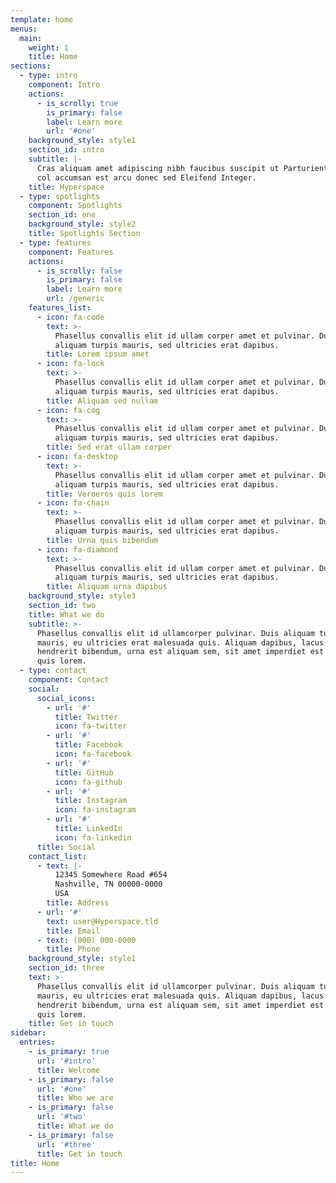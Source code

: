 ```yaml
---
template: home
menus:
  main:
    weight: 1
    title: Home
sections:
  - type: intro
    component: Intro
    actions:
      - is_scrolly: true
        is_primary: false
        label: Learn more
        url: '#one'
    background_style: style1
    section_id: intro
    subtitle: |-
      Cras aliquam amet adipiscing nibh faucibus suscipit ut Parturient  
      col accumsan est arcu donec sed Eleifend Integer.
    title: Hyperspace
  - type: spotlights
    component: Spotlights
    section_id: one
    background_style: style2
    title: Spotlights Section
  - type: features
    component: Features
    actions:
      - is_scrolly: false
        is_primary: false
        label: Learn more
        url: /generic
    features_list:
      - icon: fa-code
        text: >-
          Phasellus convallis elit id ullam corper amet et pulvinar. Duis
          aliquam turpis mauris, sed ultricies erat dapibus.
        title: Lorem ipsum amet
      - icon: fa-lock
        text: >-
          Phasellus convallis elit id ullam corper amet et pulvinar. Duis
          aliquam turpis mauris, sed ultricies erat dapibus.
        title: Aliquam sed nullam
      - icon: fa-cog
        text: >-
          Phasellus convallis elit id ullam corper amet et pulvinar. Duis
          aliquam turpis mauris, sed ultricies erat dapibus.
        title: Sed erat ullam corper
      - icon: fa-desktop
        text: >-
          Phasellus convallis elit id ullam corper amet et pulvinar. Duis
          aliquam turpis mauris, sed ultricies erat dapibus.
        title: Veroeros quis lorem
      - icon: fa-chain
        text: >-
          Phasellus convallis elit id ullam corper amet et pulvinar. Duis
          aliquam turpis mauris, sed ultricies erat dapibus.
        title: Urna quis bibendum
      - icon: fa-diamond
        text: >-
          Phasellus convallis elit id ullam corper amet et pulvinar. Duis
          aliquam turpis mauris, sed ultricies erat dapibus.
        title: Aliquam urna dapibus
    background_style: style3
    section_id: two
    title: What we do
    subtitle: >-
      Phasellus convallis elit id ullamcorper pulvinar. Duis aliquam turpis
      mauris, eu ultricies erat malesuada quis. Aliquam dapibus, lacus eget
      hendrerit bibendum, urna est aliquam sem, sit amet imperdiet est velit
      quis lorem.
  - type: contact
    component: Contact
    social:
      social_icons:
        - url: '#'
          title: Twitter
          icon: fa-twitter
        - url: '#'
          title: Facebook
          icon: fa-facebook
        - url: '#'
          title: GitHub
          icon: fa-github
        - url: '#'
          title: Instagram
          icon: fa-instagram
        - url: '#'
          title: LinkedIn
          icon: fa-linkedin
      title: Social
    contact_list:
      - text: |-
          12345 Somewhere Road #654
          Nashville, TN 00000-0000
          USA
        title: Address
      - url: '#'
        text: user@Hyperspace.tld
        title: Email
      - text: (000) 000-0000
        title: Phone
    background_style: style1
    section_id: three
    text: >-
      Phasellus convallis elit id ullamcorper pulvinar. Duis aliquam turpis
      mauris, eu ultricies erat malesuada quis. Aliquam dapibus, lacus eget
      hendrerit bibendum, urna est aliquam sem, sit amet imperdiet est velit
      quis lorem.
    title: Get in touch
sidebar:
  entries:
    - is_primary: true
      url: '#intro'
      title: Welcome
    - is_primary: false
      url: '#one'
      title: Who we are
    - is_primary: false
      url: '#two'
      title: What we do
    - is_primary: false
      url: '#three'
      title: Get in touch
title: Home
---
```


